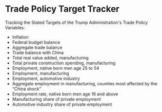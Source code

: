 # Trade Policy Target Tracker
Tracking the Stated Targets of the Trump Administration's Trade Policy
Variables:
- Inflation
- Federal budget balance
- Aggregate trade balance
- Trade balance with China
- Total real value added, manufacturing
- Total private construction spending, manufacturing
- Employment, native born men age 25 to 54
- Employment, manufacturing
- Employment, automotive industry
- Aggregate employment in manufacturing, counties most affected by the “China shock”
- Employment rate, native born men age 16 and above
- Manufacturing share of private employment
- Automotive industry share of private employment
